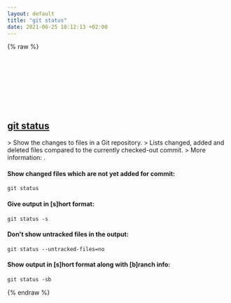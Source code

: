 ```yaml
---
layout: default
title: "git status"
date: 2021-06-25 18:12:13 +02:00
---
```

{% raw %}
<h2 id="git-status">
  <a href="/en/common/git-status.html">git status</a> <a href="#git-status"><svg class="icon">
    <use href="/assets/images/unicode_sprite.svg#link" />
  </svg></a>
</h2>
> Show the changes to files in a Git repository.
> Lists changed, added and deleted files compared to the currently checked-out commit.
> More information: <https://git-scm.com/docs/git-status>.

#### Show changed files which are not yet added for commit:
```shell
git status
```
#### Give output in [s]hort format:
```shell
git status -s
```
#### Don't show untracked files in the output:
```shell
git status --untracked-files=no
```
#### Show output in [s]hort format along with [b]ranch info:
```shell
git status -sb
```
{% endraw %}